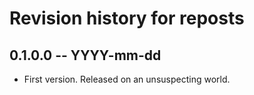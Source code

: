 # Revision history for reposts

## 0.1.0.0  -- YYYY-mm-dd

* First version. Released on an unsuspecting world.
